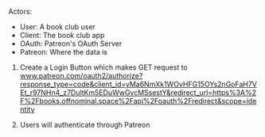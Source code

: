Actors: 
* User: A book club user
* Client: The book club app
* OAuth: Patreon's OAuth Server
* Patreon: Where the data is

1. Create a Login Button which makes GET request to
  www.patreon.com/oauth2/authorize?response_type=code&client_id=yMa6NmXk1WOvHFG15OYs2nGoFaH7VEt_r97NHn4_z7DultKm5EDuWwGvcMSsestY&redirect_url=https%3A%2F%2Fbooks.offnominal.space%2Fapi%2Foauth%2Fredirect&scope=identity

2. Users will authenticate through Patreon